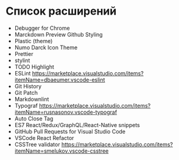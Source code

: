 # Список расширений

-   Debugger for Chrome
-   Marckdown Preview Github Styling
-   Plastic (theme)
-   Numo Darck Icon Theme
-   Prettier
-   stylint
-   TODO Highlight
-   ESLint https://marketplace.visualstudio.com/items?itemName=dbaeumer.vscode-eslint
-   Git History
-   Git Patch
-   Markdownlint
-   Typograf https://marketplace.visualstudio.com/items?itemName=rusnasonov.vscode-typograf
-   Auto Close Tag
-   ES7 React/Redux/GraphQL/React-Native snippets
-   GitHub Pull Requests for Visual Studio Code
-   VSCode React Refactor
-   CSSTree validator https://marketplace.visualstudio.com/items?itemName=smelukov.vscode-csstree
